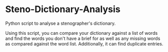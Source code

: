 # Steno-Dictionary-Analysis
Python script to analyse a stenographer's dictionary. 

Using this script, you can compare your dictionary against a list of words and find the words you don't have a brief for as well as any missing words as compared against the word list. Additionally, it can find duplicate entries.
